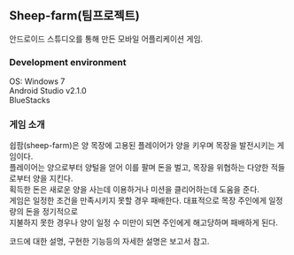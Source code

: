 ## Sheep-farm(팀프로젝트)
안드로이드 스튜디오를 통해 만든 모바일 어플리케이션 게임. 

### Development environment
OS: Windows 7
<br>Android Studio v2.1.0
<br>BlueStacks



### 게임 소개
쉽팜(sheep-farm)은 양 목장에 고용된 플레이어가 양을 키우며 목장을 발전시키는 게임이다. 
<br>플레이어는 양으로부터 양털을 얻어 이를 팔며 돈을 벌고, 목장을 위협하는 다양한 적들로부터 양을 지킨다. 
<br>획득한 돈은 새로운 양을 사는데 이용하거나 미션을 클리어하는데 도움을 준다. 
<br>게임은 일정한 조건을 만족시키지	못할 경우 패배한다. 대표적으로 목장 주인에게 일정량의 돈을 정기적으로 
<br>지불하지 못한 경우나 양이 일정 수 미만이 되면 주인에게 해고당하며 패배하게 된다.

코드에 대한 설명, 구현한 기능등의 자세한 설명은 보고서 참고.
